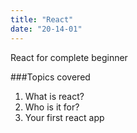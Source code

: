 ```yaml
---
title: "React"
date: "20-14-01"
---
```


React for complete beginner

###Topics covered

1.  What is react?
2.  Who is it for?
3.  Your first react app

